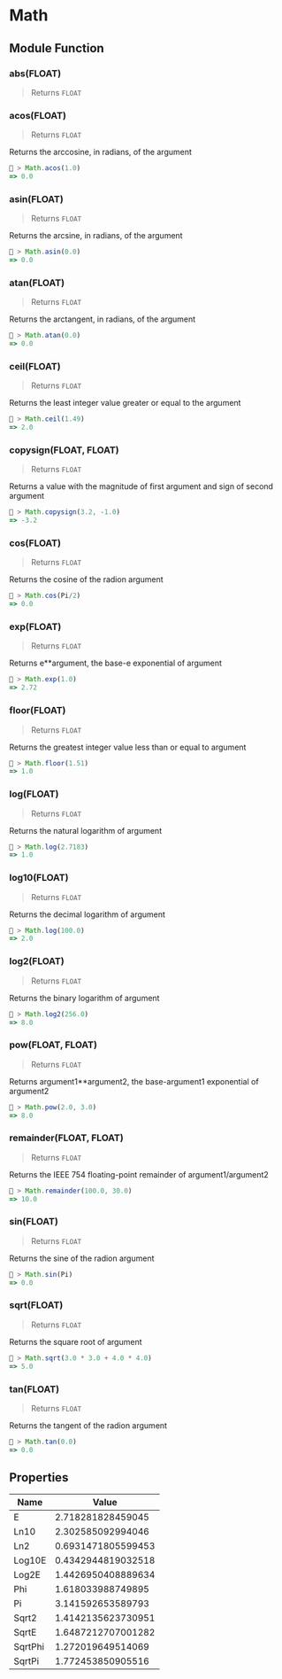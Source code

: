 # Math




## Module Function

### abs(FLOAT)
> Returns `FLOAT`





### acos(FLOAT)
> Returns `FLOAT`

Returns the arccosine, in radians, of the argument


```js
🚀 > Math.acos(1.0)
=> 0.0
```


### asin(FLOAT)
> Returns `FLOAT`

Returns the arcsine, in radians, of the argument


```js
🚀 > Math.asin(0.0)
=> 0.0
```


### atan(FLOAT)
> Returns `FLOAT`

Returns the arctangent, in radians, of the argument


```js
🚀 > Math.atan(0.0)
=> 0.0
```


### ceil(FLOAT)
> Returns `FLOAT`

Returns the least integer value greater or equal to the argument


```js
🚀 > Math.ceil(1.49)
=> 2.0
```


### copysign(FLOAT, FLOAT)
> Returns `FLOAT`

Returns a value with the magnitude of first argument and sign of second argument


```js
🚀 > Math.copysign(3.2, -1.0)
=> -3.2
```


### cos(FLOAT)
> Returns `FLOAT`

Returns the cosine of the radion argument


```js
🚀 > Math.cos(Pi/2)
=> 0.0
```


### exp(FLOAT)
> Returns `FLOAT`

Returns e**argument, the base-e exponential of argument


```js
🚀 > Math.exp(1.0)
=> 2.72
```


### floor(FLOAT)
> Returns `FLOAT`

Returns the greatest integer value less than or equal to argument


```js
🚀 > Math.floor(1.51)
=> 1.0
```


### log(FLOAT)
> Returns `FLOAT`

Returns the natural logarithm of argument


```js
🚀 > Math.log(2.7183)
=> 1.0
```


### log10(FLOAT)
> Returns `FLOAT`

Returns the decimal logarithm of argument


```js
🚀 > Math.log(100.0)
=> 2.0
```


### log2(FLOAT)
> Returns `FLOAT`

Returns the binary logarithm of argument


```js
🚀 > Math.log2(256.0)
=> 8.0
```


### pow(FLOAT, FLOAT)
> Returns `FLOAT`

Returns argument1**argument2, the base-argument1 exponential of argument2


```js
🚀 > Math.pow(2.0, 3.0)
=> 8.0
```


### remainder(FLOAT, FLOAT)
> Returns `FLOAT`

Returns the IEEE 754 floating-point remainder of argument1/argument2


```js
🚀 > Math.remainder(100.0, 30.0)
=> 10.0
```


### sin(FLOAT)
> Returns `FLOAT`

Returns the sine of the radion argument


```js
🚀 > Math.sin(Pi)
=> 0.0
```


### sqrt(FLOAT)
> Returns `FLOAT`

Returns the square root of argument


```js
🚀 > Math.sqrt(3.0 * 3.0 + 4.0 * 4.0)
=> 5.0
```


### tan(FLOAT)
> Returns `FLOAT`

Returns the tangent of the radion argument


```js
🚀 > Math.tan(0.0)
=> 0.0
```



## Properties
| Name | Value |
| ---- | ----- |
| E | 2.718281828459045 |
| Ln10 | 2.302585092994046 |
| Ln2 | 0.6931471805599453 |
| Log10E | 0.4342944819032518 |
| Log2E | 1.4426950408889634 |
| Phi | 1.618033988749895 |
| Pi | 3.141592653589793 |
| Sqrt2 | 1.4142135623730951 |
| SqrtE | 1.6487212707001282 |
| SqrtPhi | 1.272019649514069 |
| SqrtPi | 1.772453850905516 |
